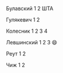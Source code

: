 ﻿
Булавский 1 2 ШТА

Гулякевич 1 2

Колесник 1 2 3 4

Левшинский 1 2 3 :smile:

Реут 1 2

Чиж 1 2


